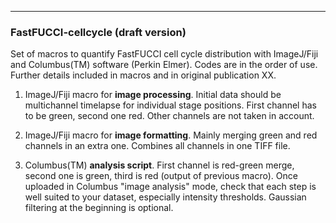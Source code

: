 
-------------------------------------------------------------------------------
### **FastFUCCI-cellcycle (draft version)**
Set of macros to quantify FastFUCCI cell cycle distribution with ImageJ/Fiji and Columbus(TM) software (Perkin Elmer).
Codes are in the order of use. Further details included in macros and in original publication XX.

1. ImageJ/Fiji macro for **image processing**. Initial data should be multichannel timelapse for individual stage positions. First channel has to be green, second one red. Other channels are not taken in account.

2. ImageJ/Fiji macro for **image formatting**. Mainly merging green and red channels in an extra one. Combines all channels in one TIFF file.

3. Columbus(TM) **analysis script**. First channel is red-green merge, second one is green, third is red (output of previous macro). Once uploaded in Columbus "image analysis" mode, check that each step is well suited to your dataset, especially intensity thresholds. Gaussian filtering at the beginning is optional.

